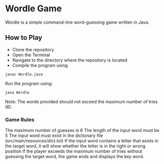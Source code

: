 # Wordle Game

Wordle is a simple command-line word-guessing game written in Java.

## How to Play

- Clone the repository
- Open the Terminal
- Navigate to the directory where the repository is located
- Compile the program using

```
javac Wordle.java
```

Run the program using:

```
java Wordle
```

Note: The words provided should not exceed the maximum number of tries (6).

### Game Rules

The maximum number of guesses is 6
The length of the input word must be 5
The input word must exist in the dictionary file (src/main/resources/dict.txt)
If the input word contains a letter that exists in the target word, it will show whether the letter is in the right or
wrong position
If the player exceeds the maximum number of tries without guessing the target word, the game ends and displays the key
word.
